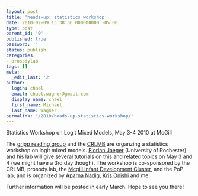 ```yaml
---
layout: post
title: 'heads-up: statistics workshop'
date: 2010-02-09 13:38:36.000000000 -05:00
type: post
parent_id: '0'
published: true
password: ''
status: publish
categories:
- prosodylab
tags: []
meta:
  _edit_last: '2'
author:
  login: chael
  email: chael.wagner@gmail.com
  display_name: chael
  first_name: Michael
  last_name: Wagner
permalink: "/2010/heads-up-statistics-workshop/"
---
```

Statistics Workshop on Logit Mixed Models, May 3-4 2010 at McGill

The [gripp reading group](http://prosodylab.org/labblog/?page_id=116) and the [CRLMB](http://www.crlmb.ca/) are organzing a statistics workshop on logit mixed models. [Florian Jaeger](http://www.bcs.rochester.edu/people/fjaeger/) (University of Rochester) and his lab will give several tutorials on this and related topics on May 3 and 4 (we might have a 3rd day though). The workshop is co-sponsored by the CRLMB, prosody.lab, the [Mcgill Infant Development Cluster](http://ego.psych.mcgill.ca/labs/midccdem/), and the PoP lab, and is organized by [Aparna Nadig](http://www.mcgill.ca/scsd/people/faculty/aparnanadig/), [Kris Onishi](http://www.psych.mcgill.ca/faculty/onishi.html) and me.

Further information will be posted in early March. Hope to see you there!

